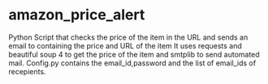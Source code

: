 # amazon_price_alert
Python Script that checks the price of the item in the URL and sends an email to containing the price and URL of the item
It uses requests and beautiful soup 4 to get the price of the item and smtplib to send automated mail.
Config.py contains the email_id,password and the list of email_ids of recepients.
